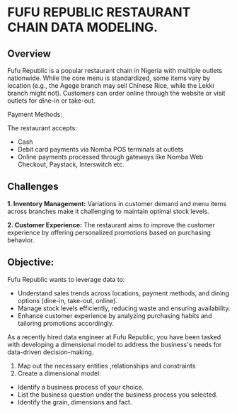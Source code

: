 # FUFU REPUBLIC RESTAURANT CHAIN DATA MODELING.

## Overview
Fufu Republic is a popular restaurant chain in Nigeria with multiple outlets nationwide. While the
core menu is standardized, some items vary by location (e.g., the Agege branch may sell
Chinese Rice, while the Lekki branch might not). Customers can order online through the
website or visit outlets for dine-in or take-out.

Payment Methods:

The restaurant accepts:
- Cash
- Debit card payments via Nomba POS terminals at outlets
- Online payments processed through gateways like Nomba Web Checkout, Paystack,
Interswitch etc.

## Challenges
**1. Inventory Management:**
Variations in customer demand and menu items across branches make it challenging to
maintain optimal stock levels.

**2. Customer Experience:**
The restaurant aims to improve the customer experience by offering personalized
promotions based on purchasing behavior.

## Objective:

Fufu Republic wants to leverage data to:

- Understand sales trends across locations, payment methods, and dining options
(dine-in, take-out, online).
- Manage stock levels efficiently, reducing waste and ensuring availability.
- Enhance customer experience by analyzing purchasing habits and tailoring promotions
accordingly.

As a recently hired data engineer at Fufu Republic, you have been tasked with developing a
dimensional model to address the business's needs for data-driven decision-making.

1. Map out the necessary entities ,relationships and constraints
2. Create a dimensional model:
- Identify a business process of your choice.
- List the business question under the business process you selected.
- Identify the grain, dimensions and fact.
